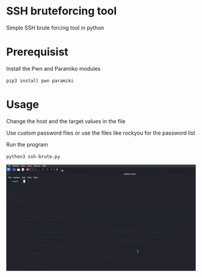 # SSH bruteforcing tool
Simple SSH brute forcing tool in python

# Prerequisist

Install the Pwn and Paramiko modules

`pip3 install pwn paramiki`

# Usage 

Change the host and the target values in the file

Use custom password files or use the files like rockyou for the password list

Run the program 

`python3 ssh-brute.py`

![SSH Demo](.assets/ssh.gif)

